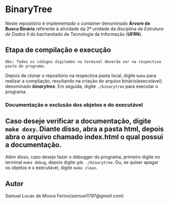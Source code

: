 # BinaryTree

Neste repositório é implementado o container denominado __Árvore de Busca Binária__ referente à atividade da 2ª unidade da disciplina de
_Estrutura de Dados II_ do bacharelado de Tecnologia da Informação (__UFRN__).

## Etapa de compilação e execução

	Obs: Todos os códigos digitados no terminal deverão ser na respectiva pasta do programa.

Depois de clonar o repositório na respectiva pasta local, digite ```make``` para 
realizar a compilação, resultando na criação do arquivo binário(executável) 
denominado ***binarytree***. Em seguida, digite ```./binarytree``` para executar o programa.

###  Documentação e exclusão dos objetos e do executável

Caso deseje verificar a documentação, digite ```make doxy```. Diante disso, abra a pasta **html**, depois abra o arquivo chamado **index.html** o qual possui a documentação.
---
Além disso, caso deseje fazer o debugger do programa, primeiro digite no terminal ```make debug```, depois digite ```gdb ./binarytree```.  Ou, se quiser apagar os objetos e o executável, digite ```make clean```.

## Autor

Samuel Lucas de Moura Ferino(_samuel1797@gmail.com_)


